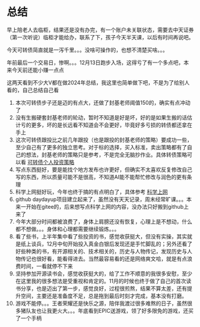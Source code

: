 # 总结

早上陪老人去临柜，结果还是没有办完，有一个账户未关联状态，需要去中天证券（第一次听说）临柜才能给办，联系了下，孩子今天半天课，以后有时间再说吧。

今天可转债简直就是一泻千里。。。没啥可操作的，也想不清楚买啥。。。

年前最后一个交易日，惨啊。。。12月13日跑步入场，这得亏了有一个多点吧，本来今天前还能小赚一点点

这两天看到不少大V都在做2024年总结，我这里也简单做下吧，不是为了给别人看的，自己总结自己看

1. 本次可转债步子还是迈的有点大，还做了封基老师阈值150的，确实有点冲动了
1. 没有生搬硬套封基老师的轮动，暂时不知道是好是坏，好的是如果生搬的话估计亏的更多，坏的是长远看不知道会不会更好，毕竟好多亏损的转债都还拿在手上
1. 这次可转债跟投比之前几年跟投（也是跟投的封基老师的策略）要成功一些，至少自己有了更多的独立思考。对于标的选择，买入标准，卖出策略都有了自己的想法，封基老师的策略只是参考，不是完全无脑抄作业。具体转债策略可以看 [可转债个人投资策略](../../investment/可转债/个人投资策略.md)
1. 写点东西挺好，要是能找个地方发布也许更好，但确实不太喜欢反复修改自己写的东西，所以质量可能不是很高，不知道AI能不能帮忙修改与润色的更有条理
1. 科学上网挺好玩，今年也终于搞的有点明白了，具体参考 [科学上网](../../network/science/science%20network.md)
1. github daydayup项目建立起来了，虽然没有天天记录，周末经常旷课。。。本来一开始在gitee的，后来想写点科学上网的内容，没办法只好搬到github上来了
1. 今年大部分时间都被浪费了，身体上肩膀还没有恢复，心理上是不想动，什么都不想做。。。身体和心理都需要继续锻炼。。。
1. 看了些书，上半年集中看了些投资的书，感觉收获挺大，但没有实操，其实就是纸上谈兵，12月中旬开始投入真金白银后发现还是手忙脚乱的；另外还看了好些种类的书，有开源相关的、技术相关的，历史与人物传记，发现历史与人物传记也很好看，能看得进去。当然最容易看的还是网络爽文哈，就是有点浪费时间，一看就停不下来
1. 坚持参加开源读书会，感觉收获挺大的，给了工作不顺意的我很多安慰，至少在这里我的很多想法是受重视和肯定的。11月的时候也终于做了自己的首次读书分享，也是迈出了第一步，感觉良好，过程很煎熬，结果不算太差，还有提升空间，主要还是准备度不足，总是拖到最后时刻才完成，基本没有打磨。
1. 游戏不能停。。。王者荣耀还是快乐之源，陪伴我渡过很多难熬的日子，虽然很多猪队友也让我更火大。。。年底看到EPIC送游戏，领了好多限免的游戏，还买了一个手柄






